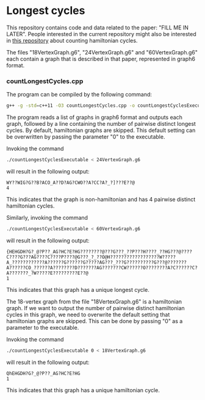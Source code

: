 # Longest cycles
This repository contains code and data related to the paper: "FILL ME IN LATER". People interested in the current repository might also be interested in [this repository](https://github.com/JorikJooken/hamiltonian_cycles) about counting hamiltonian cycles.

The files "18VertexGraph.g6", "24VertexGraph.g6" and "60VertexGraph.g6" each contain a graph that is described in that paper, represented in graph6 format.


### countLongestCycles.cpp
The program can be compiled by the following command:
```bash
g++ -g -std=c++11 -O3 countLongestCycles.cpp -o countLongestCyclesExecutable
```

The program reads a list of graphs in graph6 format and outputs each graph, followed by a line containing the number of pairwise distinct longest cycles. By default, hamiltonian graphs are skipped. This default setting can be overwritten by passing the parameter "0" to the executable.


Invoking the command

```bash
./countLongestCyclesExecutable < 24VertexGraph.g6
```

will result in the following output:

```
WY??WIG?G??B?ACO_A??D?AG?CWO??A?CC?A?_?]???E??@
4
```

This indicates that the graph is non-hamiltonian and has 4 pairwise distinct hamiltonian cycles.

Similarly, invoking the command

```bash
./countLongestCyclesExecutable < 60VertexGraph.g6
```

will result in the following output:

```
{HEHGDH?G?_@?P??_AG?HC?E?HG????????@???G???_??P???H????_??HG???@????C????G???AG????C????P????@G???_?_??O@H??????????????????W?????A_????????????A??????G??????G?????AG???_???G??????????G???@???????A??????CO_??????A????????D???????AG???????CW??????O????????A?C??????C?A???????_?W?????E?????????E??@
1
```

This indicates that this graph has a unique longest cycle.

The 18-vertex graph from the file "18VertexGraph.g6" is a hamiltonian graph. If we want to output the number of pairwise distinct hamiltonian cycles in this graph, we need to overwrite the default setting that hamiltonian graphs are skipped. This can be done by passing "0" as a parameter to the executable.

Invoking the command
```bash
./countLongestCyclesExecutable 0 < 18VertexGraph.g6
```

will result in the following output:

```
QhEHGDH?G?_@?P??_AG?HC?E?HG
1
```

This indicates that this graph has a unique hamiltonian cycle.
